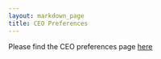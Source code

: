 ```yaml
---
layout: markdown_page
title: CEO Preferences
---
```

Please find the CEO preferences page [here](/handbook/ceo)